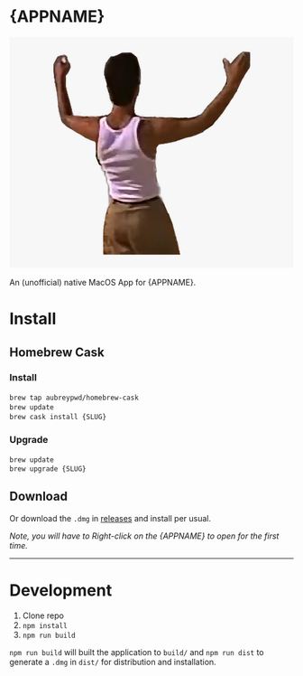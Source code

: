 # {APPNAME}

![](screenshot.png)

An (unofficial) native MacOS App for {APPNAME}.

# Install

## Homebrew Cask

### Install

```bash
brew tap aubreypwd/homebrew-cask
brew update
brew cask install {SLUG}
```

### Upgrade

```
brew update
brew upgrade {SLUG}
```

## Download

Or download the `.dmg` in [releases](https://github.com/aubreypwd/{SLUG}-mac/releases/latest) and install per usual.

*_Note, you will have to Right-click on the {APPNAME} to open for the first time._*

---

# Development

1. Clone repo
2. `npm install`
3. `npm run build`

`npm run build` will built the application to `build/` and  `npm run dist` to generate a `.dmg` in `dist/` for distribution and installation.
